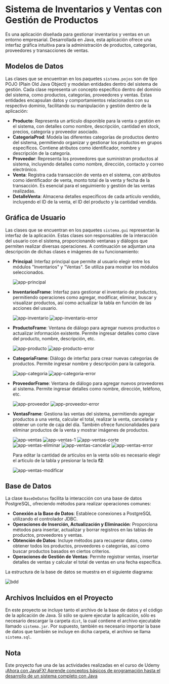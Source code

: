 # Sistema de Inventarios y Ventas con Gestión de Productos
Es una aplicación diseñada para gestionar inventarios y ventas en un entorno empresarial. Desarrollada en Java, esta aplicación ofrece una interfaz gráfica intuitiva para la administración de productos, categorías, proveedores y transacciones de ventas.

## Modelos de Datos

Las clases que se encuentran en los paquetes `sistema.pojos` son de tipo POJO (Plain Old Java Object) y modelan entidades dentro del sistema de gestión. Cada clase representa un concepto específico dentro del dominio del sistema, como productos, categorías, proveedores y ventas. Estas entidades encapsulan datos y comportamientos relacionados con su respectivo dominio, facilitando su manipulación y gestión dentro de la aplicación:

- **Producto**: Representa un artículo disponible para la venta o gestión en el sistema, con detalles como nombre, descripción, cantidad en stock, precios, categoría y proveedor asociado.
- **CategoriaProd**: Modela las diferentes categorías de productos dentro del sistema, permitiendo organizar y gestionar los productos en grupos específicos. Contiene atributos como identificador, nombre y descripción de la categoría.
- **Proveedor**: Representa los proveedores que suministran productos al sistema, incluyendo detalles como nombre, dirección, contacto y correo electrónico.
- **Venta**: Registra cada transacción de venta en el sistema, con atributos como identificador de venta, monto total de la venta y fecha de la transacción. Es esencial para el seguimiento y gestión de las ventas realizadas.
- **DetalleVenta**: Almacena detalles específicos de cada artículo vendido, incluyendo el ID de la venta, el ID del producto y la cantidad vendida.

## Gráfica de Usuario

Las clases que se encuentran en los paquetes `sistema.gui` representan la interfaz de la aplicación. Estas clases son responsables de la interacción del usuario con el sistema, proporcionando ventanas y diálogos que permiten realizar diversas operaciones. A continuación se adjuntan una descripción de dichas clases e imágenes de su funcionamiento:

- **Principal**: Interfaz principal que permite al usuario elegir entre los módulos "Inventarios" y "Ventas". Se utiliza para mostrar los módulos seleccionados.

  ![app-principal](https://github.com/lizbeth-cortes/app-java/assets/60724433/3b64a833-1923-4710-9b6f-f22eabbfb068)

- **InventariosFrame**: Interfaz para gestionar el inventario de productos, permitiendo operaciones como agregar, modificar, eliminar, buscar y visualizar productos, así como actualizar la tabla en función de las acciones del usuario.

  ![app-inventario](https://github.com/lizbeth-cortes/app-java/assets/60724433/4f2d3bbb-27dd-424c-a598-6836471861bb)  ![app-inventario-error](https://github.com/lizbeth-cortes/app-java/assets/60724433/108734d5-6c3f-4810-bf95-be46f8e0e722)

- **ProductoFrame**: Ventana de diálogo para agregar nuevos productos o actualizar información existente. Permite ingresar detalles como clave del producto, nombre, descripción, etc.

  ![app-producto](https://github.com/lizbeth-cortes/app-java/assets/60724433/ac3610f7-74bc-4f1a-b154-96668439edcc)
  ![app-producto-error](https://github.com/lizbeth-cortes/app-java/assets/60724433/b6a33cec-dedd-4f03-9584-326215ed123a)


- **CategoriaFrame**: Diálogo de interfaz para crear nuevas categorías de productos. Permite ingresar nombre y descripción para la categoría.

  ![app-categoria](https://github.com/lizbeth-cortes/app-java/assets/60724433/a5d7b697-e439-4fb3-9175-0987b5dee03c)  ![app-categoria-error](https://github.com/lizbeth-cortes/app-java/assets/60724433/3f35ffcc-6662-4cb8-8d26-06e3f3f39506)

- **ProveedorFrame**: Ventana de diálogo para agregar nuevos proveedores al sistema. Permite ingresar detalles como nombre, dirección, teléfono, etc.

  ![app-proveedor](https://github.com/lizbeth-cortes/app-java/assets/60724433/a64005c8-a171-429c-b6d7-a240e2bf9a73)
  ![app-proveedor-error](https://github.com/lizbeth-cortes/app-java/assets/60724433/e167945c-3644-4fdf-a18e-9fc09ed1edd6)

- **VentasFrame**: Gestiona las ventas del sistema, permitiendo agregar productos a una venta, calcular el total, realizar la venta, cancelarla y obtener un corte de caja del día. También ofrece funcionalidades para eliminar productos de la venta y mostrar imágenes de productos.

  ![app-ventas](https://github.com/lizbeth-cortes/app-java/assets/60724433/be5ac880-984c-4d74-ac0f-ae6f95f322e9)
  ![app-ventas-1](https://github.com/lizbeth-cortes/app-java/assets/60724433/b5e4c4ad-ddee-4ec5-9792-7b667460a749)
  ![app-ventas-corte](https://github.com/lizbeth-cortes/app-java/assets/60724433/1b6b83e5-85e9-43fa-adec-18e133d4ed15)
  ![app-ventas-eliminar](https://github.com/lizbeth-cortes/app-java/assets/60724433/5e050ab2-c568-4901-940b-c03c74f6c828)
  ![app-ventas-cancelar](https://github.com/lizbeth-cortes/app-java/assets/60724433/d69b38ec-5c7e-46a9-adff-105e428c53ae)
  ![app-ventas-error](https://github.com/lizbeth-cortes/app-java/assets/60724433/d930f900-df60-41fe-9859-6d215147b7da)

  Para editar la cantidad de artículos en la venta sólo es necesario elegir el articulo de la tabla y presionar la tecla **f2**:
  
  ![app-ventas-modificar](https://github.com/lizbeth-cortes/app-java/assets/60724433/1d9ab7f3-bdc8-4705-ae71-6039e7ef6078)

## Base de Datos

La clase `BaseDeDatos` facilita la interacción con una base de datos PostgreSQL, ofreciendo métodos para realizar operaciones comunes:

- **Conexión a la Base de Datos**: Establece conexiones a PostgreSQL utilizando el controlador JDBC.
- **Operaciones de Inserción, Actualización y Eliminación**: Proporciona métodos para insertar, actualizar y borrar registros en las tablas de productos, proveedores y ventas.
- **Obtención de Datos**: Incluye métodos para recuperar datos, como obtener todos los productos, proveedores o categorías, así como buscar productos basados en ciertos criterios.
- **Operaciones de Gestión de Ventas**: Permite registrar ventas, insertar detalles de ventas y calcular el total de ventas en una fecha específica.

La estructura de la base de datos se muestra en el siguiente diagrama:

![bdd](https://github.com/lizbeth-cortes/app-java/assets/60724433/c0714953-9fec-4897-b474-b86b96cd33f7)


## Archivos Incluidos en el Proyecto

En este proyecto se incluye tanto el archivo de la base de datos y el código de la aplicación de Java. Si sólo se quiere ejecutar la aplicación, sólo es necesario descargar la carpeta `dist`, la cual contiene el archivo ejecutable llamado `sistema.jar`. Por supuesto, también es necesario importar la base de datos que también se incluye en dicha carpeta, el archivo se llama `sistema.sql`.

## Nota

Este proyecto fue una de las actividades realizadas en el curso de Udemy [¡Ahora con JavaFX! Aprende conceptos básicos de programación hasta el desarrollo de un sistema completo con Java](https://ibmcsr.udemy.com/certificate/UC-2d303990-3436-437f-bc47-2fc146caf255/)
